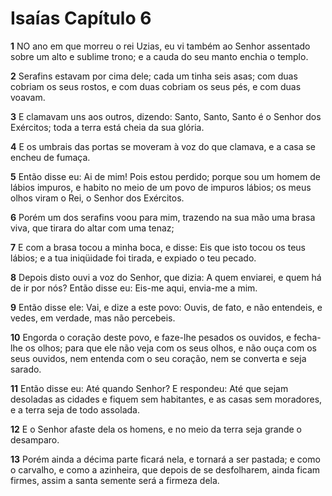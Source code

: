 # Isaías Capítulo 6

**1** 	NO ano em que morreu o rei Uzias, eu vi também ao Senhor assentado sobre um alto e sublime trono; e a cauda do seu manto enchia o templo.

**2** 	Serafins estavam por cima dele; cada um tinha seis asas; com duas cobriam os seus rostos, e com duas cobriam os seus pés, e com duas voavam.

**3** 	E clamavam uns aos outros, dizendo: Santo, Santo, Santo é o Senhor dos Exércitos; toda a terra está cheia da sua glória.

**4** 	E os umbrais das portas se moveram à voz do que clamava, e a casa se encheu de fumaça.

**5** 	Então disse eu: Ai de mim! Pois estou perdido; porque sou um homem de lábios impuros, e habito no meio de um povo de impuros lábios; os meus olhos viram o Rei, o Senhor dos Exércitos.

**6** 	Porém um dos serafins voou para mim, trazendo na sua mão uma brasa viva, que tirara do altar com uma tenaz;

**7** 	E com a brasa tocou a minha boca, e disse: Eis que isto tocou os teus lábios; e a tua iniqüidade foi tirada, e expiado o teu pecado.

**8** 	Depois disto ouvi a voz do Senhor, que dizia: A quem enviarei, e quem há de ir por nós? Então disse eu: Eis-me aqui, envia-me a mim.

**9** 	Então disse ele: Vai, e dize a este povo: Ouvis, de fato, e não entendeis, e vedes, em verdade, mas não percebeis.

**10** 	Engorda o coração deste povo, e faze-lhe pesados os ouvidos, e fecha-lhe os olhos; para que ele não veja com os seus olhos, e não ouça com os seus ouvidos, nem entenda com o seu coração, nem se converta e seja sarado.

**11** 	Então disse eu: Até quando Senhor? E respondeu: Até que sejam desoladas as cidades e fiquem sem habitantes, e as casas sem moradores, e a terra seja de todo assolada.

**12** 	E o Senhor afaste dela os homens, e no meio da terra seja grande o desamparo.

**13** 	Porém ainda a décima parte ficará nela, e tornará a ser pastada; e como o carvalho, e como a azinheira, que depois de se desfolharem, ainda ficam firmes, assim a santa semente será a firmeza dela.

